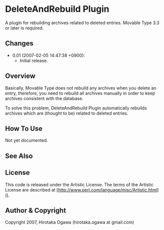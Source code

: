 # DeleteAndRebuild Plugin

A plugin for rebuilding archives related to deleted entries.  Movable Type 3.3 or later is required.

## Changes

 * 0.01 (2007-02-05 14:47:38 +0900):
   * Initial release.

## Overview

Basically, Movable Type does not rebuild any archives when you delete an entry, therefore, you need to rebuild all archives manually in order to keep archives consistent with the database.

To solve this problem, DeleteAndRebuild Plugin automatically rebuilds archives which are (thought to be) related to deleted entries.

## How To Use

Not yet documented.

## See Also

## License

This code is released under the Artistic License. The terms of the Artistic License are described at [http://www.perl.com/language/misc/Artistic.html]().

## Author & Copyright

Copyright 2007, Hirotaka Ogawa (hirotaka.ogawa at gmail.com)
